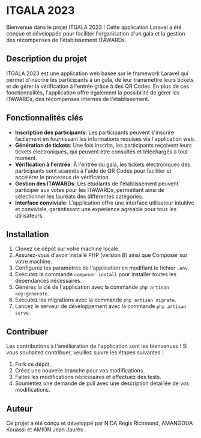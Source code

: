 # ITGALA 2023

Bienvenue dans le projet ITGALA 2023 ! Cette application Laravel a été conçue et développée pour faciliter l'organisation d'un gala et la gestion des récompenses de l'établissement ITAWARDs.

## Description du projet

ITGALA 2023 est une application web basée sur le framework Laravel qui permet d'inscrire les participants à un gala, de leur transmettre leurs tickets et de gérer la vérification à l'entrée grâce à des QR Codes. En plus de ces fonctionnalités, l'application offre également la possibilité de gérer les ITAWARDs, des récompenses internes de l'établissement.

## Fonctionnalités clés

- **Inscription des participants**: Les participants peuvent s'inscrire facilement en fournissant les informations requises via l'application web.
- **Génération de tickets**: Une fois inscrits, les participants reçoivent leurs tickets électroniques, qui peuvent être consultés et téléchargés à tout moment.
- **Vérification à l'entrée**: À l'entrée du gala, les tickets électroniques des participants sont scannés à l'aide de QR Codes pour faciliter et accélérer le processus de vérification.
- **Gestion des ITAWARDs**: Les étudiants de l'établissement peuvent participer aux votes pour les ITAWARDs, permettant ainsi de sélectionner les lauréats des différentes catégories.
- **Interface conviviale**: L'application offre une interface utilisateur intuitive et conviviale, garantissant une expérience agréable pour tous les utilisateurs.

## Installation

1. Clonez ce dépôt sur votre machine locale.
2. Assurez-vous d'avoir installé PHP (version 8) ainsi que Composer sur votre machine.
3. Configurez les paramètres de l'application en modifiant le fichier `.env`.
4. Exécutez la commande `composer install` pour installer toutes les dépendances nécessaires.
5. Générez la clé de l'application avec la commande `php artisan key:generate`.
6. Exécutez les migrations avec la commande `php artisan migrate`.
7. Lancez le serveur de développement avec la commande `php artisan serve`.

## Contribuer

Les contributions à l'amélioration de l'application sont les bienvenues ! Si vous souhaitez contribuer, veuillez suivre les étapes suivantes :

1. Fork ce dépôt.
2. Créez une nouvelle branche pour vos modifications.
3. Faites les modifications nécessaires et effectuez des tests.
4. Soumettez une demande de pull avec une description détaillée de vos modifications.

## Auteur

Ce projet a été conçu et développé par N'DA Regis Richmond, AMANGOUA Kouassi et AMION Jean Jaurès .


